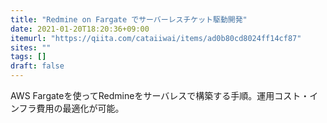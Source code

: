 ```yaml
---
title: "Redmine on Fargate でサーバーレスチケット駆動開発"
date: 2021-01-20T18:20:36+09:00
itemurl: "https://qiita.com/cataiiwai/items/ad0b80cd8024ff14cf87"
sites: ""
tags: []
draft: false
---
```


AWS Fargateを使ってRedmineをサーバレスで構築する手順。運用コスト・インフラ費用の最適化が可能。
